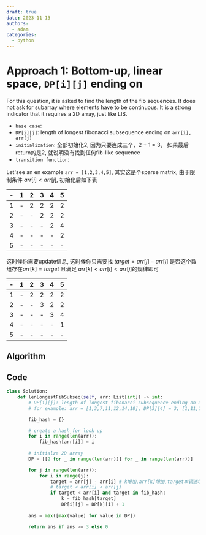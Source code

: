 ```yaml
---
draft: true
date: 2023-11-13
authors:
  - adam
categories:
  - python
---
```


# Approach 1: Bottom-up, linear space, `DP[i][j]` ending on 

For this question, it is asked to find the length of the fib sequences. It does not ask for subarray where elements have to be continuous. It is a strong indicator that it requires a 2D array, just like LIS.

- `base case`:
- `DP[i][j]`: length of longest fibonacci subsequence ending on `arr[i], arr[j]`
- `initialization`: 全部初始化2, 因为只要连成三个，2 + 1 = 3， 如果最后return的是2, 就说明没有找到任何fib-like sequence
- `transition function`:

Let'see an en example `arr = [1,2,3,4,5]`, 其实这是个sparse matrix, 由于限制条件 $arr[i]<arr[j]$, 初始化后如下表

|-|1|2|3|4|5|
|-|-|-|-|-|-|
|1|-|2|2|2|2|
|2|-|-|2|2|2|
|3|-|-|-|2|4|
|4|-|-|-|-|2|
|5|-|-|-|-|-|

这时候你需要update信息, 这时候你只需要找 $target = arr[j] - arr[i]$ 是否这个数组存在$arr[k] = target$ 且满足 $arr[k] < arr[i] < arr[j]$的规律即可

|-|1|2|3|4|5|
|-|-|-|-|-|-|
|1|-|2|2|2|2|
|2|-|-|3|2|2|
|3|-|-|-|3|4|
|4|-|-|-|-|1|
|5|-|-|-|-|-|

## Algorithm

## Code
```python
class Solution:
    def lenLongestFibSubseq(self, arr: List[int]) -> int:
        # DP[i][j]: length of longest fibonacci subsequence ending on arr[i], arr[j]
        # for example: arr = [1,3,7,11,12,14,18], DP[3][4] = 3; [1,11,12] = [arr[0],arr[3],arr[4]]

        fib_hash = {}

        # create a hash for look up
        for i in range(len(arr)):
            fib_hash[arr[i]] = i
        
        # initialze 2D array
        DP = [[2 for _ in range(len(arr))] for _ in range(len(arr))]

        for j in range(len(arr)):
            for i in range(j):
                target = arr[j] - arr[i] # k增加,arr[k]增加,target单调递增
                # target < arr[i] < arr[j]
                if target < arr[i] and target in fib_hash:
                    k = fib_hash[target]
                    DP[i][j] = DP[k][i] + 1
        
        ans = max([max(value) for value in DP])

        return ans if ans >= 3 else 0
```
